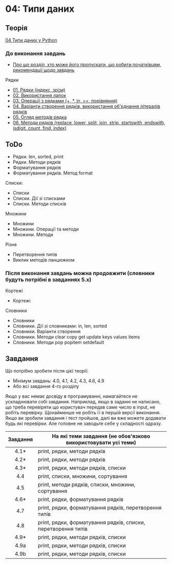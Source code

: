# 04: Типи даних

## Теорія

[04 Типи даних у Python](https://youtube.com/playlist?list=PLlwMBlO5_y3RYZC8RkjDmDlxt_b37EoYc)

### До виконання завдань


* [Про що розділ, хто може його пропускати, що робити початківцям, рекомендації щодо завдань](https://youtu.be/T61oW3H1uu8)

Рядки

* [01. Рядки (індекс, зрізи)](https://youtu.be/M83i4jFMY9E)
* [02. Використання лапок](https://youtu.be/56mwoB0KOK4)
* [03. Операції з рядками (+, *, in, ==, порівняння)](https://youtu.be/yJKCrbshckc)
* [04. Варіанти створення рядків, використання об'єднання літералів рядків](https://youtu.be/pmkeDO07ZhA)
* [05. Огляд методів рядка](https://youtu.be/n-DaT7wbyB4)
* [06. Методи рядків (replace, lower, split, join, strip, startswith, endswith, isdigit, count, find, index)](https://youtu.be/xsXcpJHNjVw)

## ToDo

* Рядки. len, sorted, print
* Рядки. Методи рядків
* Форматування рядків
* Форматування рядків. Метод format

Списки:

* Списки
* Списки. Дії зі списками
* Списки. Методи списків

Множини

* Множини
* Множини. Операції та методи
* Множини. Методи

Різне

* Перетворення типів
* Виклик методів ланцюжком

### Після виконання завдань можна продовжити (словники будуть потрібні в завданнях 5.x)


Кортежі

* Кортежі

Словники

* Словники
* Словники. Дії зі словниками: in, len, sorted
* Словники. Варіанти створення
* Словники. Методи clear copy get update keys values items
* Словники. Методи pop popitem setdefault


## Завдання

Що потрібно зробити після цієї теорії:

* Мінімум завдань: 4.0, 4.1, 4.2, 4.3, 4.6, 4.9
* Або всі завдання 4-го розділу

Якщо у вас немає досвіду в програмуванні, намагайтеся не ускладнювати собі
завдання. Наприклад, якщо в заданні не написано, що треба перевіряти що
користувач передав саме число в input, не робіть перевірку. Щонайменше не
робіть її в першій версії виконання. Якщо ви зробили завдання і тест пройшов,
далі ви вже можете додавати будь які перевірки. Але головне не заводьте себе у
складності одразу. 


| Завдання |      На які теми завдання (не обов'язково використовувати усі теми)     |
|:-------:|------------------------------- |
|  4.1*    | print, рядки, методи рядків |
|  4.2*    | print, рядки, методи рядків |
|  4.3*    | print, рядки, методи рядків, списки |
|  4.4    | print, списки, множини, сортування |
|  4.5    | print, методи рядків, списки, множини, сортування |
|  4.6*    | print, рядки, форматування рядків |
|  4.7    | print, рядки, форматування рядків, перетворення типів |
|  4.8    | print, рядки, форматування рядків, списки, перетворення типів |
|  4.9*    | print, рядки, методи рядків, списки |
| 4.9a    | print, рядки, методи рядків, списки |
| 4.9b    | print, рядки, методи рядків, списки |

